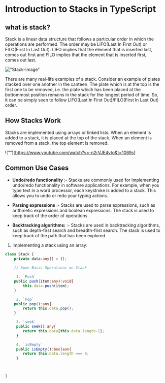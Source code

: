 #  Introduction to Stacks in TypeScript

## what is stack?

Stack is a linear data structure that follows a particular order in which the operations are performed. The order may be LIFO(Last In First Out) or FILO(First In Last Out). LIFO implies that the element that is inserted last, comes out first and FILO implies that the element that is inserted first, comes out last.

!["Stack-Image"](https://media.geeksforgeeks.org/wp-content/cdn-uploads/20230726165552/Stack-Data-Structure.png)


There are many real-life examples of a stack. Consider an example of plates stacked over one another in the canteen. The plate which is at the top is the first one to be removed, i.e. the plate which has been placed at the bottommost position remains in the stack for the longest period of time. So, it can be simply seen to follow LIFO(Last In First Out)/FILO(First In Last Out) order.

##  How Stacks Work

Stacks are implemented using arrays or linked lists. When an element is added to a stack, it is placed at the top of the stack. When an element is removed from a stack, the top element is removed.

!("")[https://www.youtube.com/watch?v=-n2rVJE4vto&t=1069s]


## Common Use Cases

* **Undo/redo functionality** :- Stacks are commonly used for implementing undo/redo functionality in software applications. For example, when you type text in a word processor, each keystroke is added to a stack. This allows you to undo or redo your typing actions.


* **Parsing expressions** :- Stacks are used to parse expressions, such as arithmetic expressions and boolean expressions. The stack is used to keep track of the order of operations.

* **Backtracking algorithms:** :- Stacks are used in backtracking algorithms, such as depth-first search and breadth-first search. The stack is used to keep track of the path that has been explored

1.  Implementing a stack using an array:

```typescript
class Stack {
    private data:any[] = [];
    
    // Some Basic Operations on Stack

     1. `Push`
    public push(item:any):void{
        this.data.push(item);
    }

     2. `Pop`
    public pop():any{
        return this.data.pop();
    }

     3. `seek`
     public seek():any{
        return this.data[this.data.length-1];
     }

     4. `isEmpty`
     public isEmpty():boolean{
        return this.data.length === 0;
     }

    

}

```
